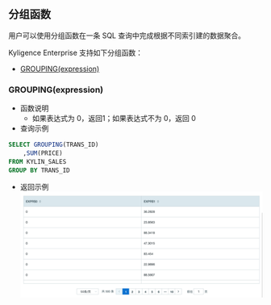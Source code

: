 ## 分组函数

用户可以使用分组函数在一条 SQL 查询中完成根据不同索引建的数据聚合。


Kyligence Enterprise 支持如下分组函数：

- [GROUPING(expression)](#GROUPING(expression))



### GROUPING(expression)

- 函数说明
	- 如果表达式为 0，返回1；如果表达式不为 0，返回 0
- 查询示例

```SQL
SELECT GROUPING(TRANS_ID)
	,SUM(PRICE)
FROM KYLIN_SALES
GROUP BY TRANS_ID
```

- 返回示例
![](images/grouping_cn.png)
